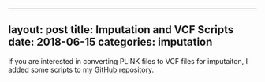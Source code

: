 
---
layout:     post
title:      Imputation and VCF Scripts
date:       2018-06-15
categories: imputation
---

If you are interested in converting PLINK files to VCF files for imputaiton, I added some scripts to my [GitHub repository](https://github.com/seppinho/scripts).
